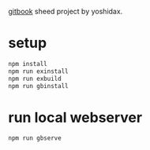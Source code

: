 [gitbook](https://github.com/GitbookIO/gitbook) sheed project by yoshidax.

# setup

```bash
npm install
npm run exinstall
npm run exbuild
npm run gbinstall
```

# run local webserver

```bash
npm run gbserve
```
